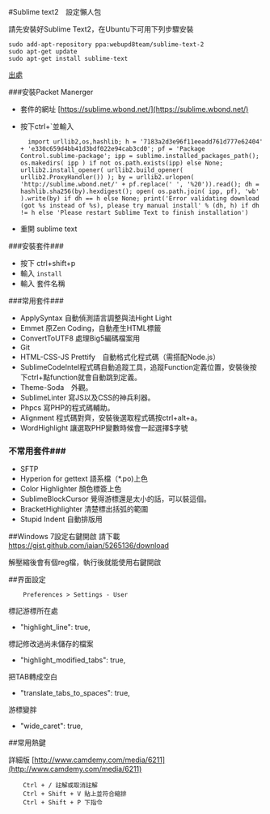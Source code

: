 #Sublime text2　設定懶人包

請先安裝好Sublime Text2，在Ubuntu下可用下列步驟安裝

	sudo add-apt-repository ppa:webupd8team/sublime-text-2
	sudo apt-get update
	sudo apt-get install sublime-text

[出處](http://askubuntu.com/questions/172698/how-do-i-install-sublime-text-2)

###安裝Packet Manerger
* 套件的網址 [https://sublime.wbond.net/](https://sublime.wbond.net/)
* 按下ctrl+`並輸入

		import urllib2,os,hashlib; h = '7183a2d3e96f11eeadd761d777e62404' + 'e330c659d4bb41d3bdf022e94cab3cd0'; pf = 'Package Control.sublime-package'; ipp = sublime.installed_packages_path(); os.makedirs( ipp ) if not os.path.exists(ipp) else None; urllib2.install_opener( urllib2.build_opener( urllib2.ProxyHandler()) ); by = urllib2.urlopen( 'http://sublime.wbond.net/' + pf.replace(' ', '%20')).read(); dh = hashlib.sha256(by).hexdigest(); open( os.path.join( ipp, pf), 'wb' ).write(by) if dh == h else None; print('Error validating download (got %s instead of %s), please try manual install' % (dh, h) if dh != h else 'Please restart Sublime Text to finish installation')

* 重開 sublime text

###安裝套件###
* 按下 ctrl+shift+p
* 輸入 `install` 
* 輸入 套件名稱

###常用套件###
* ApplySyntax 自動偵測語言調整與法Hight Light
* Emmet 原Zen Coding，自動產生HTML標籤
* ConvertToUTF8 處理Big5編碼檔案用
* Git
* HTML-CSS-JS Prettify　自動格式化程式碼（需搭配Node.js）　
* SublimeCodeIntel程式碼自動追蹤工具，追蹤Function定義位置，安裝後按下ctrl+點function就會自動跳到定義。
* Theme-Soda　外觀。
* Sub­limeLin­ter 寫JS以及CSS的神兵利器。
* Phpcs 寫PHP的程式碼輔助。
* Alignment 程式碼對齊，安裝後選取程式碼按ctrl+alt+a。
* WordHighlight 讓選取PHP變數時候會一起選擇$字號

### 不常用套件###
* SFTP 
* Hyperion for gettext 語系檔（*.po)上色
* Color Highlighter 顏色標簽上色
* SublimeBlockCursor 覺得游標還是太小的話，可以裝這個。
* BracketHighlighter 清楚標出括弧的範圍
* Stupid Indent 自動排版用


##Windows 7設定右鍵開啟
請下載　[https://gist.github.com/iaian/5265136/download
](https://gist.github.com/iaian/5265136/download)

解壓縮後會有個reg檔，執行後就能使用右鍵開啟



##界面設定

		Preferences > Settings - User

標記游標所在處

* "highlight_line": true,

標記修改過尚未儲存的檔案

* "highlight_modified_tabs": true,


把TAB轉成空白

* "translate_tabs_to_spaces": true,

游標變胖

* "wide_caret": true,

##常用熱鍵

詳細版
[http://www.camdemy.com/media/6211](http://www.camdemy.com/media/6211)

		Ctrl + / 註解或取消註解
		Ctrl + Shift + V 貼上並符合縮排
		Ctrl + Shift + P 下指令